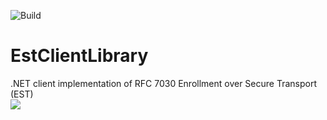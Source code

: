 ![Build](https://github.com/raget/EstClientLibrary/workflows/Build/badge.svg)

# EstClientLibrary
.NET client implementation of RFC 7030 Enrollment over Secure Transport (EST)  
![](https://media2.giphy.com/media/kfR5iyQgmq7PoiFTAf/giphy.gif?cid=790b7611719ab0b5c2bdbc2d1562ebe7103fcb8fe0b03370&rid=giphy.gif&ct=s)

